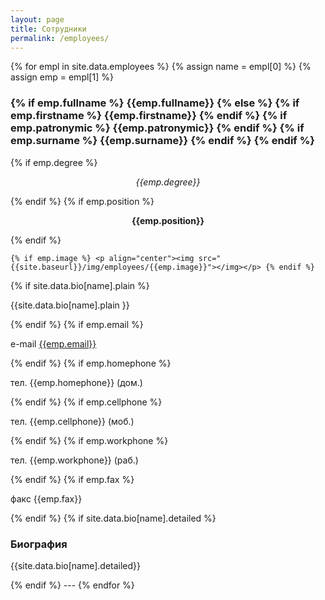 ```yaml
---
layout: page
title: Сотрудники
permalink: /employees/
---
```

{% for empl in site.data.employees %}
 {% assign name = empl[0] %}
 {% assign emp = empl[1] %}
 <a name="{{ name }}"></a>
 <h3>
 {% if emp.fullname %}
  {{emp.fullname}}
 {% else %}
  {% if emp.firstname %} {{emp.firstname}} {% endif %}
  {% if emp.patronymic %} {{emp.patronymic}} {% endif %}
  {% if emp.surname %} {{emp.surname}} {% endif %}
 {% endif %}
 </h3>
 {% if emp.degree %} <p align="center"><i>{{emp.degree}}</i></p> {% endif %}
 {% if emp.position %} <p align="center"><b>{{emp.position}}</b></p> {% endif %}

	{% if emp.image %} <p align="center"><img src="{{site.baseurl}}/img/employees/{{emp.image}}"></img></p> {% endif %} 
 {% if site.data.bio[name].plain %} <p>{{site.data.bio[name].plain }}</p> {% endif %} 
 {% if emp.email %}<p>e-mail <a href="mailto:{{emp.email}}">{{emp.email}}</a></p>{% endif %}
 {% if emp.homephone %} <p>тел. {{emp.homephone}} (дом.) </p> {% endif %}
 {% if emp.cellphone %} <p>тел. {{emp.cellphone}} (моб.) </p> {% endif %}
 {% if emp.workphone %} <p>тел. {{emp.workphone}} (раб.) </p> {% endif %}
 {% if emp.fax %} <p>факс {{emp.fax}}</p> {% endif %}
 {% if site.data.bio[name].detailed %} 
 <h3>Биография</h3> 
  <p>{{site.data.bio[name].detailed}}</p>
 {% endif %} 
 ---
{% endfor %}

